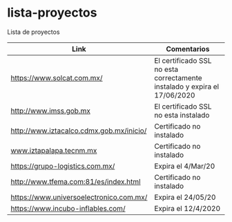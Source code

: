 # lista-proyectos
Lista de proyectos

| Link | Comentarios |
| ---------- | ---------- |
| https://www.solcat.com.mx/   | El certificado SSL no esta correctamente instalado y expira el 17/06/2020  |
| http://www.imss.gob.mx   | El certificado SSL no esta  instalado  |
|http://www.iztacalco.cdmx.gob.mx/inicio/ | Certificado no instalado |
|www.iztapalapa.tecnm.mx | Certificado no instalado |
|https://grupo-logistics.com.mx/ | Expira el 4/Mar/20 |
|http://www.tfema.com:81/es/index.html | Certificado no instalado |
| https://www.universoelectronico.com.mx/ | Expira el 24/05/20 |
| https://www.incubo-inflables.com/ | Expira el 12/4/2020 |



